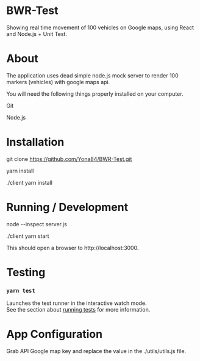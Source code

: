 # BWR-Test
Showing real time movement of 100 vehicles on Google maps, using React and Node.js + Unit Test.

# About
The application uses dead simple node.js mock server to render 100 markers (vehicles) with google maps api.


You will need the following things properly installed on your computer.

Git

Node.js 


# Installation
git clone https://github.com/Yona84/BWR-Test.git


 yarn install
 
./client yarn install

# Running / Development

 node --inspect server.js
 
./client yarn start

This should open a browser to http://localhost:3000.

# Testing

### `yarn test`

Launches the test runner in the interactive watch mode.<br />
See the section about [running tests](https://facebook.github.io/create-react-app/docs/running-tests) for more information.

# App Configuration
Grab API Google map key and replace the value in the ./utils/utils.js file.
